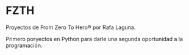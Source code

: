 # FZTH
Proyectos de From Zero To Hero® por Rafa Laguna.

Primero poryectos en Python para darle una segunda oportunidad a la programación.
